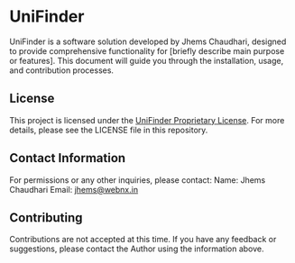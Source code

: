 # UniFinder
UniFinder is a software solution developed by Jhems Chaudhari, designed to provide comprehensive functionality for [briefly describe main purpose or features]. This document will guide you through the installation, usage, and contribution processes.

## License
This project is licensed under the [UniFinder Proprietary License](https://github.com/JdotDEV/UniFinder/blob/main/LICENSE).
For more details, please see the LICENSE file in this repository.

## Contact Information
For permissions or any other inquiries, please contact:
Name: Jhems Chaudhari
Email: jhems@webnx.in

## Contributing
Contributions are not accepted at this time. If you have any feedback or suggestions, please contact the Author using the information above.
